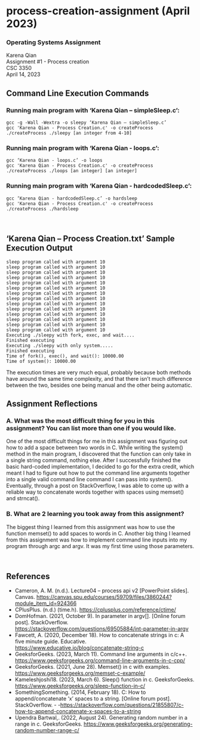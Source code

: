 # process-creation-assignment (April 2023)

### Operating Systems Assignment  
  
  Karena Qian  
  Assignment #1 - Process creation  
  CSC 3350  
  April 14, 2023

 
## Command Line Execution Commands

### Running main program with ‘Karena Qian – simpleSleep.c’:  
  
  ```
  gcc -g -Wall -Wextra -o sleepy ‘Karena Qian – simpleSleep.c’  
  gcc 'Karena Qian - Process Creation.c' -o createProcess  
  ./createProcess ./sleepy [an integer from 4-10]
```


### Running main program with ‘Karena Qian - loops.c’:

```
gcc ‘Karena Qian - loops.c’ -o loops
gcc 'Karena Qian - Process Creation.c' -o createProcess
./createProcess ./loops [an integer] [an integer]
```

### Running main program with ‘Karena Qian - hardcodedSleep.c’:

```
gcc ‘Karena Qian - hardcodedSleep.c’ -o hardsleep
gcc 'Karena Qian - Process Creation.c' -o createProcess
./createProcess ./hardsleep
```

 
## ‘Karena Qian – Process Creation.txt’ Sample Execution Output
```
sleep program called with argument 10
sleep program called with argument 10
sleep program called with argument 10
sleep program called with argument 10
sleep program called with argument 10
sleep program called with argument 10
sleep program called with argument 10
sleep program called with argument 10
sleep program called with argument 10
sleep program called with argument 10
sleep program called with argument 10
sleep program called with argument 10
sleep program called with argument 10
sleep program called with argument 10
Executing ./sleepy with fork, exec, and wait....
Finished executing
Executing ./sleepy with only system.....
Finished executing
Time of fork(), exec(), and wait(): 10000.00
Time of system(): 10000.00
```
The execution times are very much equal, probably because both methods have around the same time complexity, and that there isn’t much difference between the two, besides one being manual and the other being automatic.

 
## Assignment Reflections

### A.	What was the most difficult thing for you in this assignment? You can list more than one if you would like.

One of the most difficult things for me in this assignment was figuring out how to add a space between two words in C. While writing the system() method in the main program, I discovered that the function can only take in a single string command, nothing else. After I successfully finished the basic hard-coded implementation, I decided to go for the extra credit, which meant I had to figure out how to put the command line arguments together into a single valid command line command I can pass into system(). Eventually, through a post on StackOverflow, I was able to come up with a reliable way to concatenate words together with spaces using memset() and strncat(). 

### B.	What are 2 learning you took away from this assignment?

The biggest thing I learned from this assignment was how to use the function memset() to add spaces to words in C. Another big thing I learned from this assignment was how to implement command line inputs into my program through argc and argv. It was my first time using those parameters. 


 
## References
- Cameron, A. M. (n.d.). Lecture04 – process api v2 [PowerPoint slides]. Canvas. https://canvas.spu.edu/courses/59709/files/3860244?module_item_id=924366 
- CPlusPlus. (n.d.) <ctime> (time.h). https://cplusplus.com/reference/ctime/ 
- DomHofman. (2021, October 9). In parameter in argv[]. [Online forum post]. StackOverflow. https://stackoverflow.com/questions/69505884/int-parameter-in-argv 
- Fawcett, A. (2020, December 18). How to concatenate strings in c: A five minute guide. Educative. https://www.educative.io/blog/concatenate-string-c 
- GeeksforGeeks. (2023, March 11). Command line arguments in c/c++. https://www.geeksforgeeks.org/command-line-arguments-in-c-cpp/ 
- GeeksforGeeks. (2021, June 28). Memset() in c with examples. https://www.geeksforgeeks.org/memset-c-example/ 
- Kameleshjoshi18. (2023, March 6). Sleep() function in c. GeeksforGeeks. https://www.geeksforgeeks.org/sleep-function-in-c/ 
- SomethingSomething. (2014, February 18). C: How to append/concatenate ‘x’ spaces to a string. [Online forum post]. StackOverflow. - -https://stackoverflow.com/questions/21855807/c-how-to-append-concatenate-x-spaces-to-a-string 
- Upendra Bartwal,. (2022, August 24). Generating random number in a range in c. GeeksforGeeks. https://www.geeksforgeeks.org/generating-random-number-range-c/ 
